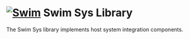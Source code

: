 # [![Swim](https://docs.swimos.org/readme/breach-marlin-blue-wide.svg)](https://www.swimos.org) Swim Sys Library

The Swim Sys library implements host system integration components.
